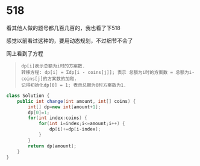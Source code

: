 # 518

看其他人做的题号都几百几百的，我也看了下518

感觉以前看过这种的，要用动态规划，不过细节不会了

网上看到了方程

>```
>dp[i]表示总额为i时的方案数.
>转移方程: dp[i] = Σdp[i - coins[j]]; 表示 总额为i时的方案数 = 总额为i-coins[j]的方案数的加和.
>记得初始化dp[0] = 1; 表示总额为0时方案数为1.
>```

```java
class Solution {
    public int change(int amount, int[] coins) {
        int[] dp=new int[amount+1];
        dp[0]=1;
        for(int index:coins) {
        	for(int i=index;i<=amount;i++) {
        		dp[i]+=dp[i-index];
        	}
        }
        return dp[amount];
    }
}
```


